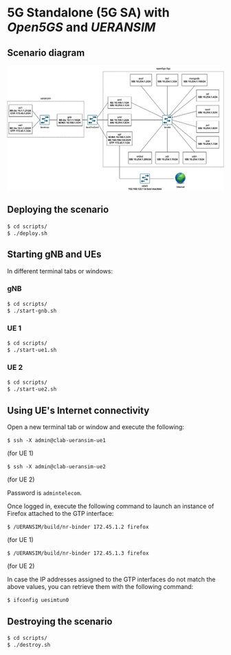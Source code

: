 # 5G Standalone (5G SA) with _Open5GS_ and _UERANSIM_

## Scenario diagram

![](resources/5gsa-open5gs-ueransim.drawio.png)

## Deploying the scenario

```
$ cd scripts/
$ ./deploy.sh
```

## Starting gNB and UEs

In different terminal tabs or windows:

### gNB

```
$ cd scripts/
$ ./start-gnb.sh
```

### UE 1

```
$ cd scripts/
$ ./start-ue1.sh
```

### UE 2

```
$ cd scripts/
$ ./start-ue2.sh
```

## Using UE's Internet connectivity

Open a new terminal tab or window and execute the following:

```
$ ssh -X admin@clab-ueransim-ue1
```
(for UE 1)

```
$ ssh -X admin@clab-ueransim-ue2
```
(for UE 2)

Password is `admintelecom`.

Once logged in, execute the following command to launch an instance of Firefox attached to the GTP interface:

```
$ /UERANSIM/build/nr-binder 172.45.1.2 firefox
```
(for UE 1)

```
$ /UERANSIM/build/nr-binder 172.45.1.3 firefox
```
(for UE 2)

In case the IP addresses assigned to the GTP interfaces do not match the above values, you can retrieve them with the following command:

```
$ ifconfig uesimtun0
```

## Destroying the scenario

```
$ cd scripts/
$ ./destroy.sh
```